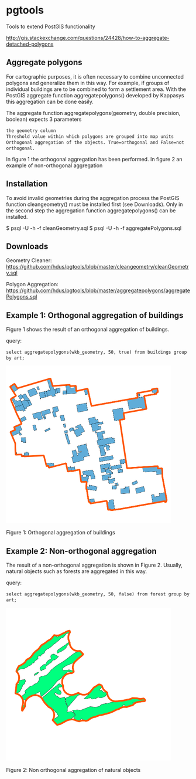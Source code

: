 # pgtools
Tools to extend PostGIS functionality


http://gis.stackexchange.com/questions/24428/how-to-aggregate-detached-polygons
## Aggregate polygons

For cartographic purposes, it is often necessary to combine unconnected polygons and generalize them in this way. For example, if groups of individual buildings are to be combined to form a settlement area. With the PostGIS aggregate function aggregatepolygons() developed by Kappasys this aggregation can be done easily.

The aggregate function aggregatepolygons(geometry, double precision, boolean) expects 3 parameters

    the geometry column
    Threshold value within which polygons are grouped into map units
    Orthogonal aggregation of the objects. True=orthogonal and False=not orthogonal. 
    
    
In figure 1 the orthogonal aggregation has been performed. In figure 2 an example of non-orthogonal aggregation

## Installation

To avoid invalid geometries during the aggregation process the PostGIS function cleangeometry() must be installed first (see Downloads).
Only in the second step the aggregation function aggregatepolygons() can be installed.

 

$ psql <dbname> -U <user> -h <server> -f cleanGeometry.sql
$ psql <dbname> -U <user> -h <server> -f aggregatePolygons.sql

 
## Downloads

Geometry Cleaner: https://github.com/hdus/pgtools/blob/master/cleangeometry/cleanGeometry.sql

Polygon Aggregation: https://github.com/hdus/pgtools/blob/master/aggregatepolygons/aggregatePolygons.sql 



## Example 1: Orthogonal aggregation of buildings

Figure 1 shows the result of an orthogonal aggregation of buildings.

 

 

query:

    select aggregatepolygons(wkb_geometry, 50, true) from buildings group by art;

![orthogonal](images/orthogonal.png)

Figure 1: Orthogonal aggregation of buildings



## Example 2: Non-orthogonal aggregation

The result of a non-orthogonal aggregation is shown in Figure 2. Usually, natural objects such as forests are aggregated in this way.

query:

    select aggregatepolygons(wkb_geometry, 50, false) from forest group by art;

 
![Natural](images/natural.png)

Figure 2: Non orthogonal aggregation of natural objects

